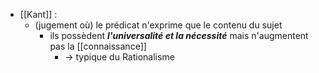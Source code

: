 - [[Kant]] :
	- (jugement où) le prédicat n'exprime que le contenu du sujet
	    - ils possèdent ***l'universalité et la nécessité*** mais n'augmentent pas la [[connaissance]]
	      - → typique du Rationalisme